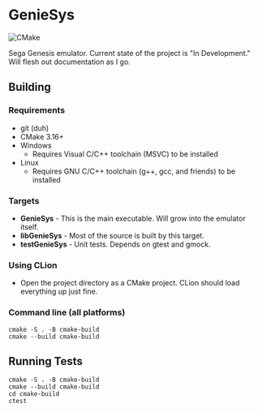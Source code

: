 # GenieSys
![CMake](https://github.com/PaulTrampert/GenieSys/workflows/CMake/badge.svg?branch=main)

Sega Genesis emulator. Current state of the project is "In Development." Will flesh out documentation as I go.

## Building
### Requirements
* git (duh)
* CMake 3.16+
* Windows
  * Requires Visual C/C++ toolchain (MSVC) to be installed
* Linux
  * Requires GNU C/C++ toolchain (g++, gcc, and friends) to be installed

### Targets
* **GenieSys** - This is the main executable. Will grow into the emulator itself.
* **libGenieSys** - Most of the source is built by this target.
* **testGenieSys** - Unit tests. Depends on gtest and gmock.

### Using CLion
* Open the project directory as a CMake project. CLion should load everything up just fine.

### Command line (all platforms)
```
cmake -S . -B cmake-build
cmake --build cmake-build
```

## Running Tests
```
cmake -S . -B cmake-build
cmake --build cmake-build
cd cmake-build
ctest
```

